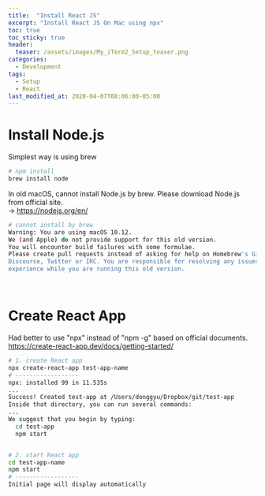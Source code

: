 ```yaml
---
title:  "Install React JS"
excerpt: "Install React JS On Mac using npx"
toc: true
toc_sticky: true
header:
  teaser: /assets/images/My_iTerm2_Setup_teaser.png
categories:
  - Development
tags:
  - Setup
  - React
last_modified_at: 2020-04-07T08:06:00-05:00
---
```


# Install Node.js
Simplest way is using brew
```bash
# npm install
brew install node
```

In old macOS, cannot install Node.js by brew. Please download Node.js from official site.  
→ https://nodejs.org/en/
```bash
# cannot install by brew
Warning: You are using macOS 10.12.
We (and Apple) do not provide support for this old version.
You will encounter build failures with some formulae.
Please create pull requests instead of asking for help on Homebrew's GitHub,
Discourse, Twitter or IRC. You are responsible for resolving any issues you
experience while you are running this old version.
```
<br>

# Create React App
Had better to use "npx" instead of "npm -g" based on official documents.  
https://create-react-app.dev/docs/getting-started/
```bash
# 1. create React app
npx create-react-app test-app-name
# ------------------
npx: installed 99 in 11.535s
...
Success! Created test-app at /Users/donggyu/Dropbox/git/test-app
Inside that directory, you can run several commands:
...
We suggest that you begin by typing:
  cd test-app
  npm start


# 2. start React app
cd test-app-name
npm start
# ------------------
Initial page will display automatically
```
<br>
